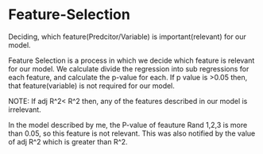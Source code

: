 # Feature-Selection
Deciding, which feature(Predcitor/Variable) is important(relevant) for our model.


Feature Selection is a process in which we decide which feature is relevant for our model.
We calculate divide the regression into sub regressions for each feature, and calculate the p-value for each. If p value is >0.05 then, that feature(variable) is not required for our model. 

NOTE: If adj R^2< R^2 then, any of the features described in our model is irrelevant.

In the model described by me, the P-value of feauture Rand 1,2,3 is more than 0.05, so this feature is not relevant. This was also notified by the value of adj R^2 which is greater than R^2.
